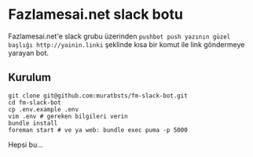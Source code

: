 # Fazlamesai.net slack botu

Fazlamesai.net'e slack grubu üzerinden `pushbot push yazının güzel başlığı http://yainin.linki` şeklinde kısa bir komut ile link göndermeye yarayan bot.

## Kurulum

```
git clone git@github.com:muratbsts/fm-slack-bot.git
cd fm-slack-bot
cp .env.example .env
vim .env # gereken bilgileri verin
bundle install
foreman start # ve ya web: bundle exec puma -p 5000
```

Hepsi bu...
